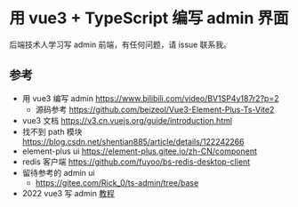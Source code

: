 # 用 vue3 + TypeScript 编写 admin 界面
后端技术人学习写 admin 前端，有任何问题，请 issue 联系我。

## 参考
* 用 vue3 编写 admin https://www.bilibili.com/video/BV1SP4y187r2?p=2
    * 源码参考 https://github.com/beizeol/Vue3-Element-Plus-Ts-Vite2
* vue3 文档 https://v3.cn.vuejs.org/guide/introduction.html
* 找不到 path 模块 https://blog.csdn.net/shentian885/article/details/122242266
* element-plus ui https://element-plus.gitee.io/zh-CN/component
* redis 客户端 https://github.com/fuyoo/bs-redis-desktop-client
* 留待参考的 admin ui
    * https://gitee.com/Rick_0/ts-admin/tree/base
* 2022 vue3 写 admin [教程](https://www.bilibili.com/video/BV1nr4y1G73d/) 

